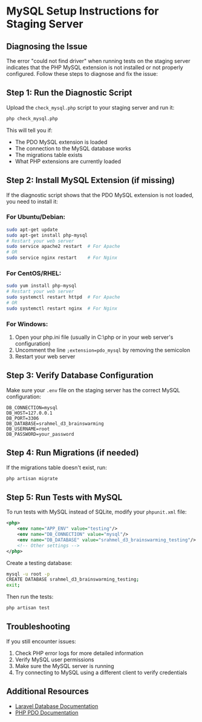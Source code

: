 # MySQL Setup Instructions for Staging Server

## Diagnosing the Issue

The error "could not find driver" when running tests on the staging server indicates that the PHP MySQL extension is not installed or not properly configured. Follow these steps to diagnose and fix the issue:

## Step 1: Run the Diagnostic Script

Upload the `check_mysql.php` script to your staging server and run it:

```bash
php check_mysql.php
```

This will tell you if:
- The PDO MySQL extension is loaded
- The connection to the MySQL database works
- The migrations table exists
- What PHP extensions are currently loaded

## Step 2: Install MySQL Extension (if missing)

If the diagnostic script shows that the PDO MySQL extension is not loaded, you need to install it:

### For Ubuntu/Debian:
```bash
sudo apt-get update
sudo apt-get install php-mysql
# Restart your web server
sudo service apache2 restart  # For Apache
# OR
sudo service nginx restart    # For Nginx
```

### For CentOS/RHEL:
```bash
sudo yum install php-mysql
# Restart your web server
sudo systemctl restart httpd  # For Apache
# OR
sudo systemctl restart nginx  # For Nginx
```

### For Windows:
1. Open your php.ini file (usually in C:\php or in your web server's configuration)
2. Uncomment the line `;extension=pdo_mysql` by removing the semicolon
3. Restart your web server

## Step 3: Verify Database Configuration

Make sure your `.env` file on the staging server has the correct MySQL configuration:

```
DB_CONNECTION=mysql
DB_HOST=127.0.0.1
DB_PORT=3306
DB_DATABASE=srahmel_d3_brainswarming
DB_USERNAME=root
DB_PASSWORD=your_password
```

## Step 4: Run Migrations (if needed)

If the migrations table doesn't exist, run:

```bash
php artisan migrate
```

## Step 5: Run Tests with MySQL

To run tests with MySQL instead of SQLite, modify your `phpunit.xml` file:

```xml
<php>
    <env name="APP_ENV" value="testing"/>
    <env name="DB_CONNECTION" value="mysql"/>
    <env name="DB_DATABASE" value="srahmel_d3_brainswarming_testing"/>
    <!-- Other settings -->
</php>
```

Create a testing database:

```bash
mysql -u root -p
CREATE DATABASE srahmel_d3_brainswarming_testing;
exit;
```

Then run the tests:

```bash
php artisan test
```

## Troubleshooting

If you still encounter issues:

1. Check PHP error logs for more detailed information
2. Verify MySQL user permissions
3. Make sure the MySQL server is running
4. Try connecting to MySQL using a different client to verify credentials

## Additional Resources

- [Laravel Database Documentation](https://laravel.com/docs/10.x/database)
- [PHP PDO Documentation](https://www.php.net/manual/en/book.pdo.php)
